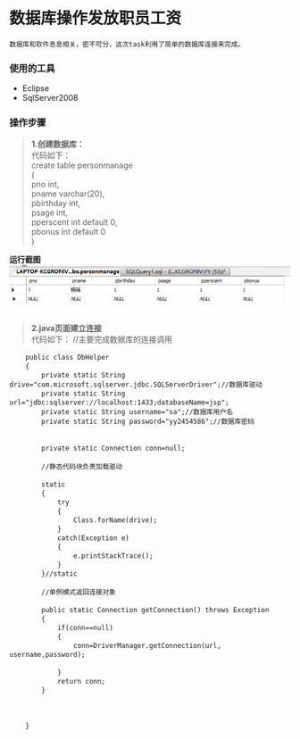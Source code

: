    数据库操作发放职员工资
 ========================
    数据库和软件息息相关，密不可分，这次task利用了简单的数据库连接来完成。
### 使用的工具
* Eclipse
* SqlServer2008
### 操作步骤
> **1.创建数据库：**<br>
      代码如下：<br>
		create table personmanage<br>
                (<br>
                        pno			int,<br>
                        pname		varchar(20),<br>
                        pbirthday	int,<br>
                        psage		int,<br>
                        pperscent	int default 0,<br>
                        pbonus		int default 0<br>
                 )      
      
**运行截图**
<img src="https://github.com/FindADog/Java-Task/blob/master/image/%E6%95%B0%E6%8D%AE%E5%BA%93.PNG"/>
> **2.java页面建立连接**<br>
		代码如下：
		//主要完成数据库的连接调用


		public class DbHelper 
		{
			private static String drive="com.microsoft.sqlserver.jdbc.SQLServerDriver";//数据库驱动
			private static String url="jdbc:sqlserver://localhost:1433;databaseName=jsp";
			private static String username="sa";//数据库用户名
			private static String password="yy2454586";//数据库密码


			private static Connection conn=null;

			//静态代码块负责加载驱动

			static
			{
				try
				{
					Class.forName(drive);
				}
				catch(Exception e)
				{
					e.printStackTrace();
				}
			}//static

			//单例模式返回连接对象

			public static Connection getConnection() throws Exception
			{
				if(conn==null)
				{
					conn=DriverManager.getConnection(url, username,password);

				}
				return conn;
			}



		}


